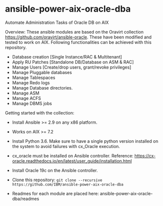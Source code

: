 # ansible-power-aix-oracle-dba
Automate Administration Tasks of Oracle DB on AIX

Overview: These ansible modules are based on the Oravirt collection https://github.com/oravirt/ansible-oracle. These have been modified and tested to work on AIX.
Following functionalities can be achieved with this repository.
- Database creation [Single Instance/RAC & Multitenant]
- Apply RU Patches [Standalone DB/Database on ASM & RAC]
- Manage Users [Create/drop users, grant/revoke privileges]
- Manage Pluggable databases
- Manage Tablespaces
- Manage Redo logs
- Manage Database directories.
- Manage ASM
- Manage ACFS
- Manage DBMS jobs

Getting started with the collection:

- Install Ansible >= 2.9 on any x86 platform.
- Works on AIX >= 7.2 
- Install Python 3.6. Make sure to have a single python version installed on the system to avoid failures with cx_Oracle execution.
- cx_oracle must be installed on Ansible controller. Reference: https://cx-oracle.readthedocs.io/en/latest/user_guide/installation.html
- Install Oracle 19c on the Ansible controller.

- Clone this repository:
   `git clone --recursive https://github.com/IBM/ansible-power-aix-oracle-dba`
   
- Readmes for each module are placed here: ansible-power-aix-oracle-dba/readmes
